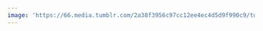 ```yaml
---
image: 'https://66.media.tumblr.com/2a38f3956c97cc12ee4ec4d5d9f990c9/tumblr_oq9apvnH9Z1tbdx3so1_1280.jpg'
---
```

